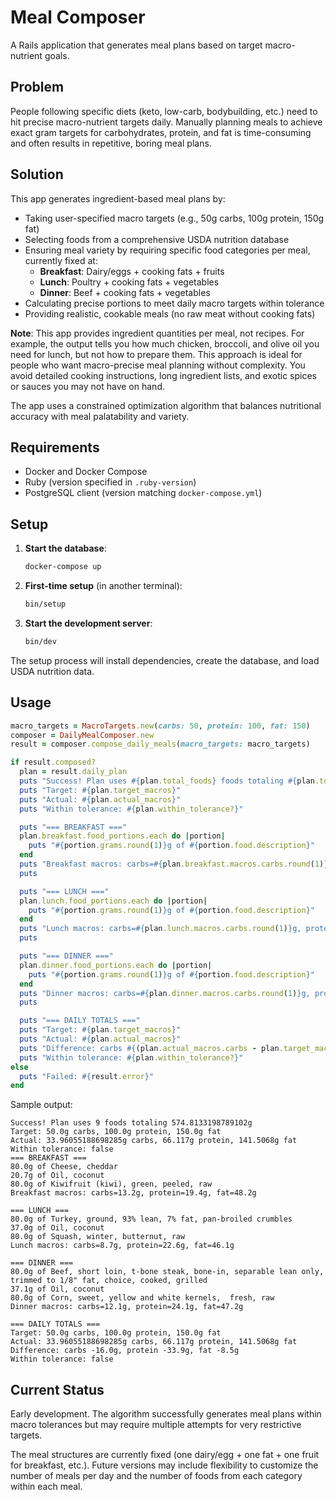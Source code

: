 # Meal Composer

A Rails application that generates meal plans based on target macro-nutrient goals.

## Problem

People following specific diets (keto, low-carb, bodybuilding, etc.) need to hit precise macro-nutrient targets daily. Manually planning meals to achieve exact gram targets for carbohydrates, protein, and fat is time-consuming and often results in repetitive, boring meal plans.

## Solution

This app generates ingredient-based meal plans by:

- Taking user-specified macro targets (e.g., 50g carbs, 100g protein, 150g fat)
- Selecting foods from a comprehensive USDA nutrition database
- Ensuring meal variety by requiring specific food categories per meal, currently fixed at:
  - **Breakfast**: Dairy/eggs + cooking fats + fruits
  - **Lunch**: Poultry + cooking fats + vegetables
  - **Dinner**: Beef + cooking fats + vegetables
- Calculating precise portions to meet daily macro targets within tolerance
- Providing realistic, cookable meals (no raw meat without cooking fats)

**Note**: This app provides ingredient quantities per meal, not recipes. For example, the output tells you how much chicken, broccoli, and olive oil you need for lunch, but not how to prepare them. This approach is ideal for people who want macro-precise meal planning without complexity. You avoid detailed cooking instructions, long ingredient lists, and exotic spices or sauces you may not have on hand.

The app uses a constrained optimization algorithm that balances nutritional accuracy with meal palatability and variety.

## Requirements

- Docker and Docker Compose
- Ruby (version specified in `.ruby-version`)
- PostgreSQL client (version matching `docker-compose.yml`)

## Setup

1. **Start the database**:
   ```bash
   docker-compose up
   ```

2. **First-time setup** (in another terminal):
   ```bash
   bin/setup
   ```

3. **Start the development server**:
   ```bash
   bin/dev
   ```

The setup process will install dependencies, create the database, and load USDA nutrition data.

## Usage

```ruby
macro_targets = MacroTargets.new(carbs: 50, protein: 100, fat: 150)
composer = DailyMealComposer.new
result = composer.compose_daily_meals(macro_targets: macro_targets)

if result.composed?
  plan = result.daily_plan
  puts "Success! Plan uses #{plan.total_foods} foods totaling #{plan.total_grams}g"
  puts "Target: #{plan.target_macros}"
  puts "Actual: #{plan.actual_macros}"
  puts "Within tolerance: #{plan.within_tolerance?}"

  puts "=== BREAKFAST ==="
  plan.breakfast.food_portions.each do |portion|
    puts "#{portion.grams.round(1)}g of #{portion.food.description}"
  end
  puts "Breakfast macros: carbs=#{plan.breakfast.macros.carbs.round(1)}g, protein=#{plan.breakfast.macros.protein.round(1)}g, fat=#{plan.breakfast.macros.fat.round(1)}g"
  puts

  puts "=== LUNCH ==="
  plan.lunch.food_portions.each do |portion|
    puts "#{portion.grams.round(1)}g of #{portion.food.description}"
  end
  puts "Lunch macros: carbs=#{plan.lunch.macros.carbs.round(1)}g, protein=#{plan.lunch.macros.protein.round(1)}g, fat=#{plan.lunch.macros.fat.round(1)}g"
  puts

  puts "=== DINNER ==="
  plan.dinner.food_portions.each do |portion|
    puts "#{portion.grams.round(1)}g of #{portion.food.description}"
  end
  puts "Dinner macros: carbs=#{plan.dinner.macros.carbs.round(1)}g, protein=#{plan.dinner.macros.protein.round(1)}g, fat=#{plan.dinner.macros.fat.round(1)}g"
  puts

  puts "=== DAILY TOTALS ==="
  puts "Target: #{plan.target_macros}"
  puts "Actual: #{plan.actual_macros}"
  puts "Difference: carbs #{(plan.actual_macros.carbs - plan.target_macros.carbs).round(1)}g, protein #{(plan.actual_macros.protein - plan.target_macros.protein).round(1)}g, fat #{(plan.actual_macros.fat - plan.target_macros.fat).round(1)}g"
  puts "Within tolerance: #{plan.within_tolerance?}"
else
  puts "Failed: #{result.error}"
end
```

Sample output:
```
Success! Plan uses 9 foods totaling 574.8133198789102g
Target: 50.0g carbs, 100.0g protein, 150.0g fat
Actual: 33.96055188698285g carbs, 66.117g protein, 141.5068g fat
Within tolerance: false
=== BREAKFAST ===
80.0g of Cheese, cheddar
20.7g of Oil, coconut
80.0g of Kiwifruit (kiwi), green, peeled, raw
Breakfast macros: carbs=13.2g, protein=19.4g, fat=48.2g

=== LUNCH ===
80.0g of Turkey, ground, 93% lean, 7% fat, pan-broiled crumbles
37.0g of Oil, coconut
80.0g of Squash, winter, butternut, raw
Lunch macros: carbs=8.7g, protein=22.6g, fat=46.1g

=== DINNER ===
80.0g of Beef, short loin, t-bone steak, bone-in, separable lean only, trimmed to 1/8" fat, choice, cooked, grilled
37.1g of Oil, coconut
80.0g of Corn, sweet, yellow and white kernels,  fresh, raw
Dinner macros: carbs=12.1g, protein=24.1g, fat=47.2g

=== DAILY TOTALS ===
Target: 50.0g carbs, 100.0g protein, 150.0g fat
Actual: 33.96055188698285g carbs, 66.117g protein, 141.5068g fat
Difference: carbs -16.0g, protein -33.9g, fat -8.5g
Within tolerance: false
```

## Current Status

Early development. The algorithm successfully generates meal plans within macro tolerances but may require multiple attempts for very restrictive targets.

The meal structures are currently fixed (one dairy/egg + one fat + one fruit for breakfast, etc.). Future versions may include flexibility to customize the number of meals per day and the number of foods from each category within each meal.
